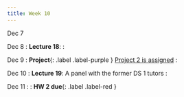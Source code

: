 ```yaml
---
title: Week 10
---
```

Dec 7

Dec 8
: **Lecture 18**:
: [](#)

Dec 9
: **Project**{: .label .label-purple } [Project 2 is assigned](https://data1.lsit.ucsb.edu/hub/user-redirect/git-pull?repo=https://github.com/ucsb-ds/ds1-f20-content&subPath=project2)
: [](#)

Dec 10
: **Lecture 19**: A panel with the former DS 1 tutors
: [](#)

Dec 11
: [](#)
  : **HW 2 due**{: .label .label-red }

